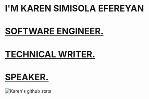 
# I'M KAREN SIMISOLA EFEREYAN
<h1><a href="https://karenefe.netlify.app">SOFTWARE ENGINEER.</a></h1>
<h1><a href="https://dev.to/developerkaren">TECHNICAL WRITER.</h1>
<h1><a href = "https://speakerdeck.com/karenefereyan">SPEAKER.</a></h1>


![Karen's github stats](https://github-readme-stats.vercel.app/api?username=KarenEfereyan&count_private=true&theme=tokyonight)





